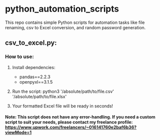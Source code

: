 # python_automation_scripts
This repo contains simple Python scripts for automation tasks like file renaming, csv to Excel conversion, and random password generation.

## csv_to_excel.py:
### How to use:
1. Install dependencies:
    - pandas==2.2.3
    - openpyxl==3.1.5

2. Run the script:
    python3 '/absolute/path/to/file.csv' '/absolute/path/to/file.xlsx'

3. Your formatted Excel file will be ready in seconds!

#### Note: This script does not have any error-handling. If you need a custom script to suit your needs, please contact my freelance profile: https://www.upwork.com/freelancers/~016141760e2baf6b36?viewMode=1